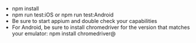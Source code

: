- npm install
- npm run test:iOS or npm run test:Android
- Be sure to start appium and double check your capabilities
- For Android, be sure to install chromedriver for the version that matches your emulator:
    npm install chromedriver@<version>

